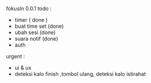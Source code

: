 fokusIn 0.0.1
todo : 
- timer ( done )
- buat  time set (done)
- ubah sesi (done)
- suara notif (done)
- auth


urgent :
- ui & ux
- deteksi kalo finish ,tombol ulang, deteksi kalo istirahat

